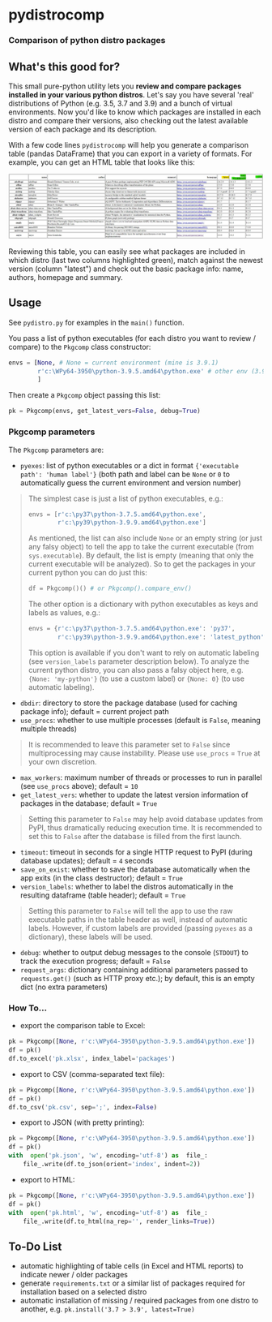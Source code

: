 
# pydistrocomp
### Comparison of python distro packages

## What's this good for?
This small pure-python utility lets you **review and compare packages installed in your various python distros**. Let's say you have several 'real' distributions of Python (e.g. 3.5, 3.7 and 3.9) and a bunch of virtual environments. Now you'd like to know which packages are installed in each distro and compare their versions, also checking out the latest available version of each package and its description. 

With a few code lines `pydistrocomp` will help you generate a comparison table (pandas DataFrame) that you can export in a variety of formats. For example, you can get an HTML table that looks like this:

![](https://github.com/S0mbre/pydistrocomp/blob/main/screenshots/screen01.jpg)

Reviewing this table, you can easily see what packages are included in which distro (last two columns highlighted green), match against the newest version (column "latest") and check out the basic package info: name, authors, homepage and summary.

## Usage
See `pydistro.py` for examples in the `main()` function. 

You pass a list of python executables (for each distro you want to review / compare) to the `Pkgcomp` class constructor:
```python
envs = [None, # None = current environment (mine is 3.9.1)
        r'c:\WPy64-3950\python-3.9.5.amd64\python.exe' # other env (3.9.5)
        ]
```

Then create a `Pkgcomp` object passing this list:
```python
pk = Pkgcomp(envs, get_latest_vers=False, debug=True)
```

### Pkgcomp parameters
The `Pkgcomp` parameters are:
- `pyexes`: list of python executables or a dict in format `{'executable path': 'human label'}` (both path and label can be `None` or `0` to automatically guess the current environment and version number)
> The simplest case is just a list of python executables, e.g.:
> ```python
> envs = [r'c:\py37\python-3.7.5.amd64\python.exe', 
>         r'c:\py39\python-3.9.9.amd64\python.exe']
> ```
> As mentioned, the list can also include `None` or an empty string (or just any falsy object) to tell the app to take the current executable (from `sys.executable`). By default, the list is empty (meaning that only the current executable will be analyzed). So to get the packages in your current python you can do just this:
> ```python
> df = Pkgcomp()() # or Pkgcomp().compare_env()
> ```
> The other option is a dictionary with python executables as keys and labels as values, e.g.:
> ```python
> envs = {r'c:\py37\python-3.7.5.amd64\python.exe': 'py37',
>         r'c:\py39\python-3.9.9.amd64\python.exe': 'latest_python'}
> ```
> This option is available if you don't want to rely on automatic labeling (see `version_labels` parameter description below). To analyze the current python distro, you can also pass a falsy object here, e.g. `{None: 'my-python'}` (to use a custom label) or `{None: 0}` (to use automatic labeling).
- `dbdir`: directory to store the package database (used for caching package info); default = current project path
- `use_procs`: whether to use multiple processes (default is `False`, meaning multiple threads)
> It is recommended to leave this parameter set to `False` since multiprocessing may cause instability. Please use `use_procs` = `True` at your own discretion.
- `max_workers`: maximum number of threads or processes to run in parallel (see `use_procs` above); default = `10`
- `get_latest_vers`: whether to update the latest version information of packages in the database; default = `True`
> Setting this parameter to `False` may help avoid database updates from PyPI, thus dramatically reducing execution time. It is recommended to set this to `False` after the database is filled from the first launch.
- `timeout`: timeout in seconds for a single HTTP request to PyPI (during database updates); default = `4` seconds
- `save_on_exist`: whether to save the database automatically when the app exits (in the class destructor); default = `True`
- `version_labels`: whether to label the distros automatically in the resulting dataframe (table header); default = `True`
> Setting this parameter to `False` will tell the app to use the raw executable paths in the table header as well, instead of automatic labels. However, if custom labels are provided (passing `pyexes` as a dictionary), these labels will be used.
- `debug`: whether to output debug messages to the console (`STDOUT`) to track the execution progress; default = `False`
- `request_args`: dictionary containing additional parameters passed to `requests.get()` (such as HTTP proxy etc.); by default, this is an empty dict (no extra parameters)

### How To...
- export the comparison table to Excel:
```python
pk = Pkgcomp([None, r'c:\WPy64-3950\python-3.9.5.amd64\python.exe'])
df = pk()
df.to_excel('pk.xlsx', index_label='packages')
```
- export to CSV (comma-separated text file):
```python
pk = Pkgcomp([None, r'c:\WPy64-3950\python-3.9.5.amd64\python.exe'])
df = pk()
df.to_csv('pk.csv', sep=';', index=False)
```
- export to JSON (with pretty printing):
```python
pk = Pkgcomp([None, r'c:\WPy64-3950\python-3.9.5.amd64\python.exe'])
df = pk()
with  open('pk.json', 'w', encoding='utf-8') as  file_:
    file_.write(df.to_json(orient='index', indent=2))
```
- export to HTML:
```python
pk = Pkgcomp([None, r'c:\WPy64-3950\python-3.9.5.amd64\python.exe'])
df = pk()
with  open('pk.html', 'w', encoding='utf-8') as  file_:
    file_.write(df.to_html(na_rep='', render_links=True))
```

## To-Do List
- automatic highlighting of table cells (in Excel and HTML reports) to indicate newer / older packages
- generate `requirements.txt` or a similar list of packages required for installation based on a selected distro
- automatic installation of missing / required packages from one distro to another, e.g. 
`pk.install('3.7 > 3.9', latest=True)`